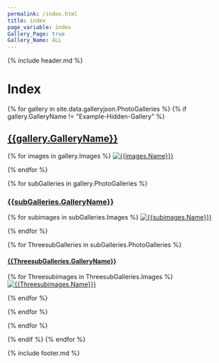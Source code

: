 ```yaml
---
permalink: /index.html
title: index
page_variable: index
Gallery_Page: true
Gallery_Name: ALL
---
```


{% include header.md %}

# Index

{% for gallery in site.data.galleryjson.PhotoGalleries %}
{% if gallery.GalleryName != "Example-Hidden-Gallery" %}

## [{{gallery.GalleryName}}]({{gallery.FullDirectoryPath}})

<div class="image-container-{{gallery.GalleryName}} ImgContainer">
{% for images in gallery.Images %}

<!-- [![{{images.ThumbnailName}}]({{images.ThumbnailFilePath}})]({{gallery.FullDirectoryPath}}) -->
<a href="{{images.ResizedFilePath}}" data-fancybox="{{gallery.GalleryName}}" data-caption="{{gallery.GalleryName}} : {{images.Name}}">
	<img class="image-thumb" src="{{images.ThumbnailFilePath}}" alt="{{images.Name}}}" />
</a>

{% endfor %}
</div>

{% for subGalleries in gallery.PhotoGalleries %}
  
### [{{subGalleries.GalleryName}}]({{subGalleries.GalleryIndexHTMLFile}})

<div class="image-container-{{subGalleries.GalleryName}} ImgContainer">
{% for subimages in subGalleries.Images %}
  
<!--[![{{subimages.ThumbnailName}}]({{subimages.ThumbnailFilePath}})]({{subGalleries.GalleryIndexHTMLFile}}) -->
<a href="{{subimages.ResizedFilePath}}" data-fancybox="{{subGalleries.GalleryName}}" data-caption="{{subGalleries.GalleryName}} : {{subimages.Name}}">
	<img class="image-thumb" src="{{subimages.ThumbnailFilePath}}" alt="{{subimages.Name}}}" />
</a>

{% endfor %}
</div>

{% for ThreesubGalleries in subGalleries.PhotoGalleries %}
       
#### [{{ThreesubGalleries.GalleryName}}]({{ThreesubGalleries.GalleryIndexHTMLFile}})

<div class="image-container-{{ThreesubGalleries.GalleryName}} ImgContainer">       
{% for Threesubimages in ThreesubGalleries.Images %}

<!-- [![{{Threesubimages.ThumbnailName}}]({{Threesubimages.ThumbnailFilePath}})]({{ThreesubGalleries.GalleryIndexHTMLFile}}) -->
<a href="{{Threesubimages.ResizedFilePath}}" data-fancybox="{{ThreesubGalleries.GalleryName}}" data-caption="{{ThreesubGalleries.GalleryName}} : {{Threesubimages.Name}}">
	<img class="image-thumb" src="{{Threesubimages.ThumbnailFilePath}}" alt="{{Threesubimages.Name}}}" />
</a>

{% endfor %}
</div>

{% endfor %}

{% endfor %}

{% endif %}
{% endfor %}

<script>

{% include gallery.js %};

</script>

{% include footer.md %}

